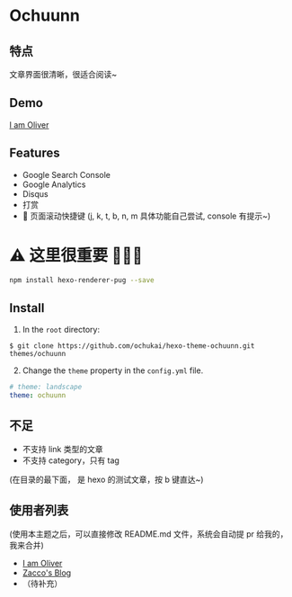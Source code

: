 # Ochuunn

## 特点
文章界面很清晰，很适合阅读~

## Demo
[I am Oliver](http://ochukai.me)

## Features

* Google Search Console
* Google Analytics
* Disqus
* 打赏
* 🎈 页面滚动快捷键 (j, k, t, b, n, m 具体功能自己尝试, console 有提示~)

# ⚠ 这里很重要 💢💥💖

```sh
npm install hexo-renderer-pug --save
```

## Install
1. In the `root` directory:

```git
$ git clone https://github.com/ochukai/hexo-theme-ochuunn.git themes/ochuunn
```

2. Change the `theme` property in the `config.yml` file.

```yml
# theme: landscape
theme: ochuunn
```

## 不足

* 不支持 link 类型的文章
* 不支持 category，只有 tag

(在目录的最下面， 是 hexo 的测试文章，按 b 键直达~)

## 使用者列表

(使用本主题之后，可以直接修改 README.md 文件，系统会自动提 pr 给我的，我来合并)

* [I am Oliver](http://ochukai.me)
* [Zacco's Blog](https://zacco.site)
* （待补充）

